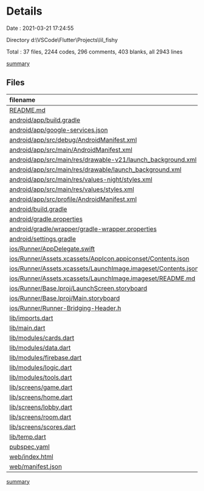 # Details

Date : 2021-03-21 17:24:55

Directory d:\VSCode\Flutter\Projects\lil_fishy

Total : 37 files,  2244 codes, 296 comments, 403 blanks, all 2943 lines

[summary](results.md)

## Files
| filename | language | code | comment | blank | total |
| :--- | :--- | ---: | ---: | ---: | ---: |
| [README.md](/README.md) | Markdown | 10 | 0 | 7 | 17 |
| [android/app/build.gradle](/android/app/build.gradle) | Groovy | 48 | 3 | 11 | 62 |
| [android/app/google-services.json](/android/app/google-services.json) | JSON | 39 | 0 | 0 | 39 |
| [android/app/src/debug/AndroidManifest.xml](/android/app/src/debug/AndroidManifest.xml) | XML | 4 | 3 | 1 | 8 |
| [android/app/src/main/AndroidManifest.xml](/android/app/src/main/AndroidManifest.xml) | XML | 32 | 11 | 1 | 44 |
| [android/app/src/main/res/drawable-v21/launch_background.xml](/android/app/src/main/res/drawable-v21/launch_background.xml) | XML | 4 | 7 | 2 | 13 |
| [android/app/src/main/res/drawable/launch_background.xml](/android/app/src/main/res/drawable/launch_background.xml) | XML | 4 | 7 | 2 | 13 |
| [android/app/src/main/res/values-night/styles.xml](/android/app/src/main/res/values-night/styles.xml) | XML | 9 | 9 | 1 | 19 |
| [android/app/src/main/res/values/styles.xml](/android/app/src/main/res/values/styles.xml) | XML | 9 | 9 | 1 | 19 |
| [android/app/src/profile/AndroidManifest.xml](/android/app/src/profile/AndroidManifest.xml) | XML | 4 | 3 | 1 | 8 |
| [android/build.gradle](/android/build.gradle) | Groovy | 28 | 0 | 5 | 33 |
| [android/gradle.properties](/android/gradle.properties) | Properties | 3 | 0 | 1 | 4 |
| [android/gradle/wrapper/gradle-wrapper.properties](/android/gradle/wrapper/gradle-wrapper.properties) | Properties | 5 | 1 | 1 | 7 |
| [android/settings.gradle](/android/settings.gradle) | Groovy | 8 | 0 | 4 | 12 |
| [ios/Runner/AppDelegate.swift](/ios/Runner/AppDelegate.swift) | Swift | 12 | 0 | 2 | 14 |
| [ios/Runner/Assets.xcassets/AppIcon.appiconset/Contents.json](/ios/Runner/Assets.xcassets/AppIcon.appiconset/Contents.json) | JSON | 122 | 0 | 1 | 123 |
| [ios/Runner/Assets.xcassets/LaunchImage.imageset/Contents.json](/ios/Runner/Assets.xcassets/LaunchImage.imageset/Contents.json) | JSON | 23 | 0 | 1 | 24 |
| [ios/Runner/Assets.xcassets/LaunchImage.imageset/README.md](/ios/Runner/Assets.xcassets/LaunchImage.imageset/README.md) | Markdown | 3 | 0 | 2 | 5 |
| [ios/Runner/Base.lproj/LaunchScreen.storyboard](/ios/Runner/Base.lproj/LaunchScreen.storyboard) | XML | 36 | 1 | 1 | 38 |
| [ios/Runner/Base.lproj/Main.storyboard](/ios/Runner/Base.lproj/Main.storyboard) | XML | 25 | 1 | 1 | 27 |
| [ios/Runner/Runner-Bridging-Header.h](/ios/Runner/Runner-Bridging-Header.h) | C++ | 1 | 0 | 1 | 2 |
| [lib/imports.dart](/lib/imports.dart) | Dart | 22 | 0 | 5 | 27 |
| [lib/main.dart](/lib/main.dart) | Dart | 59 | 0 | 12 | 71 |
| [lib/modules/cards.dart](/lib/modules/cards.dart) | Dart | 73 | 17 | 18 | 108 |
| [lib/modules/data.dart](/lib/modules/data.dart) | Dart | 156 | 37 | 46 | 239 |
| [lib/modules/firebase.dart](/lib/modules/firebase.dart) | Dart | 116 | 23 | 38 | 177 |
| [lib/modules/logic.dart](/lib/modules/logic.dart) | Dart | 324 | 68 | 110 | 502 |
| [lib/modules/tools.dart](/lib/modules/tools.dart) | Dart | 142 | 6 | 21 | 169 |
| [lib/screens/game.dart](/lib/screens/game.dart) | Dart | 257 | 10 | 22 | 289 |
| [lib/screens/home.dart](/lib/screens/home.dart) | Dart | 150 | 3 | 22 | 175 |
| [lib/screens/lobby.dart](/lib/screens/lobby.dart) | Dart | 157 | 8 | 17 | 182 |
| [lib/screens/room.dart](/lib/screens/room.dart) | Dart | 132 | 0 | 20 | 152 |
| [lib/screens/scores.dart](/lib/screens/scores.dart) | Dart | 98 | 7 | 10 | 115 |
| [lib/temp.dart](/lib/temp.dart) | Dart | 57 | 2 | 1 | 60 |
| [pubspec.yaml](/pubspec.yaml) | YAML | 23 | 45 | 8 | 76 |
| [web/index.html](/web/index.html) | HTML | 26 | 15 | 5 | 46 |
| [web/manifest.json](/web/manifest.json) | JSON | 23 | 0 | 1 | 24 |

[summary](results.md)